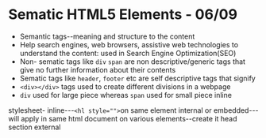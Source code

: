 # Sematic HTML5 Elements - 06/09

- Semantic tags--meaning and structure to the content
- Help search engines, web browsers, assistive web technologies to understand the content: used in Search Engine Optimization(SEO)
- Non- sematic tags like `div` `span` are non descriptive/generic tags that give no further information about their contents
- Sematic tags like `header`, `footer` etc are self descriptive tags that signify
- `<div></div>` tags used to create different divisions in a webpage
- `div` used for large piece whereas `span` used for small piece inline


stylesheet-
inline---`<hl style="">`on same element
internal or embedded--- will apply in same html document on various elements--create it head section
external